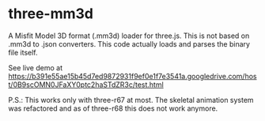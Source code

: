 three-mm3d
==========

A Misfit Model 3D format (.mm3d) loader for three.js. This is not based on .mm3d to .json converters. This code actually loads and parses the binary file itself.

See live demo at https://b391e55ae15b45d7ed9872931f9ef0e1f7e3541a.googledrive.com/host/0B9scOMN0JFaXY0ptc2haSTdZR3c/test.html

P.S.: This works only with three-r67 at most. The skeletal animation system was refactored and as of three-r68 this does not work anymore.
